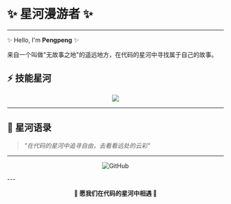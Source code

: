 # ✨ 星河漫游者 ✨
---
✨ Hello, I'm **Pengpeng** ✨

来自一个叫做"无故事之地"的遥远地方，在代码的星河中寻找属于自己的故事。

## ⚡ 技能星河

<p align="center">
  <img src="https://skillicons.dev/icons?i=python,javascript,typescript,vue,react,nodejs,docker,kubernetes,aws,git,linux,mongodb,postgresql,redis,nginx" />
</p>

---

## 🌌 星河语录

> *"在代码的星河中追寻自由，去看看远处的云彩"*
---

<div align="center">
  
  ![GitHub](https://img.shields.io/badge/GitHub-100000?style=for-the-badge&logo=github&logoColor=white)
  
</div>
---
<p align="center">
  <strong>🌟 愿我们在代码的星河中相遇 🌟</strong>
</p>
